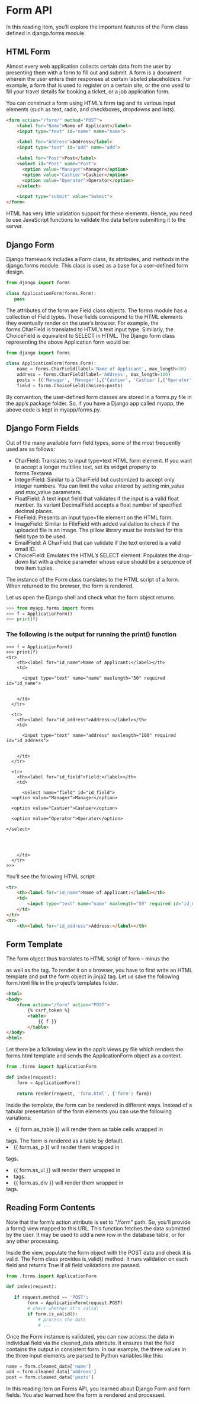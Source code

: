 # Form API

In this reading item, you’ll explore the important features of the Form class defined in django.forms module.

## HTML Form

Almost every web application collects certain data from the user by presenting them with a form to fill out and submit. A form is a document wherein the user enters their responses at certain labeled placeholders. For example, a form that is used to register on a certain site, or the one used to fill your travel details for booking a ticket, or a job application form.

You can construct a form using HTML’s form tag and its various input elements (such as text, radio, and checkboxes, dropdowns and lists).

```html
<form action="/form/" method="POST"> 
    <label for="Name">Name of Applicant</label> 
    <input type="text" id="name" name="name"> 

    <label for="Address">Address</label> 
    <input type="text" id="add" name="add"> 

    <label for="Post">Post</label> 
    <select id="Post" name="Post"> 
      <option value="Manager">Manager</option> 
      <option value="Cashier">Cashier</option> 
      <option value="Operator">Operator</option> 
    </select> 

    <input type="submit" value="Submit"> 
</form> 
```

HTML has very little validation support for these elements. Hence, you need to use JavaScript functions to validate the data before submitting it to the server.

## Django Form

Django framework includes a Form class, its attributes, and methods in the django.forms module. This class is used as a base for a user-defined form design.

```python
from django import forms 

class ApplicationForm(forms.Form): 
   pass 
```

The attributes of the form are Field class objects. The forms module has a collection of Field types. These fields correspond to the HTML elements they eventually render on the user’s browser. For example, the forms.CharField is translated to HTML’s text input type. Similarly, the ChoiceField is equivalent to SELECT in HTML. The Django form class representing the above Application form would be:

```python
from django import forms    

class ApplicationForm(forms.Form): 
    name = forms.CharField(label='Name of Applicant', max_length=50) 
    address = forms.CharField(label='Address', max_length=100) 
    posts = (('Manager', 'Manager'),('Cashier', 'Cashier'),('Operator', 'Operator')) 
    field = forms.ChoiceField(choices=posts) 
```

By convention, the user-defined form classes are stored in a forms.py file in the app’s package folder. So, if you have a Django app called myapp, the above code is kept in myapp/forms.py.

## Django Form Fields

Out of the many available form field types, some of the most frequently used are as follows:

- CharField: Translates to input type=text HTML form element. If you want to accept a longer multiline text, set its widget property to forms.Textarea
- IntegerField: Similar to a CharField but customized to accept only integer numbers. You can limit the value entered by setting min_value and max_value parameters.
- FloatField: A text input field that validates if the input is a valid float number. Its variant DecimalField accepts a float number of specified decimal places.
- FileField: Presents an input type=file element on the HTML form.
- ImageField: Similar to FileField with added validation to check if the uploaded file is an image. The pillow library must be installed for this field type to be used.
- EmailField: A CharField that can validate if the text entered is a valid email ID.
- ChoiceField: Emulates the HTML’s SELECT element. Populates the drop-down list with a choice parameter whose value should be a sequence of two item tuples.

The instance of the Form class translates to the HTML script of a form. When returned to the browser, the form is rendered.

Let us open the Django shell and check what the form object returns.

```python
>>> from myapp.forms import forms 
>>> f = ApplicationForm() 
>>> print(f)
```
### The following is the output for running the print() function 
```shell
>>> f = ApplicationForm()
>>> print(f)
<tr>
    <th><label for="id_name">Name of Applicant:</label></th>
    <td>
      
      <input type="text" name="name" maxlength="50" required id="id_name">
      
      
    </td>
  </tr>

  <tr>
    <th><label for="id_address">Address:</label></th>
    <td>
      
      <input type="text" name="address" maxlength="100" required id="id_address">
      
      
    </td>
  </tr>

  <tr>
    <th><label for="id_field">Field:</label></th>
    <td>
      
      <select name="field" id="id_field">
  <option value="Manager">Manager</option>

  <option value="Cashier">Cashier</option>

  <option value="Operator">Operator</option>

</select>
      
      
        
      
    </td>
  </tr>
>>> 
```

You’ll see the following HTML script:

```html
<tr>
    <th><label for="id_name">Name of Applicant:</label></th>
    <td>
        <input type="text" name="name" maxlength="50" required id="id_name">
    </td>
</tr>
<tr>
    <th><label for="id_address">Address:</label></th>
```

## Form Template

The form object thus translates to HTML script of form – minus the <form> as well as the <table> tag. To render it on a browser, you have to first write an HTML template and put the form object in jinja2 tag. Let us save the following form.html file in the project’s templates folder.

```html
<html>
<body>
    <form action="/form" action="POST">
        {% csrf_token %}
        <table>
            {{ f }}
        </table>
</body>
<html>
```

Let there be a following view in the app’s views.py file which renders the forms.html template and sends the ApplicationForm object as a context.

```python
from .forms import ApplicationForm 

def index(request): 
    form = ApplicationForm() 

    return render(request, 'form.html', {'form': form}) 
```

Inside the template, the form can be rendered in different ways. Instead of a tabular presentation of the form elements you can use the following variations:

- {{ form.as_table }} will render them as table cells wrapped in <tr> tags. The form is rendered as a table by default.
- {{ form.as_p }} will render them wrapped in <p> tags.
- {{ form.as_ul }} will render them wrapped in <li> tags.
- {{ form.as_div }} will render them wrapped in <div> tags.

## Reading Form Contents

Note that the form’s action attribute is set to "/form" path. So, you’ll provide a form() view mapped to this URL. This function fetches the data submitted by the user. It may be used to add a new row in the database table, or for any other processing.

Inside the view, populate the form object with the POST data and check it is valid. The Form class provides is_valid() method. It runs validation on each field and returns True if all field validations are passed.

```python
from .forms import ApplicationForm    

def index(request):  

   if request.method == 'POST': 
        form = ApplicationForm(request.POST) 
        # check whether it's valid: 
        if form.is_valid(): 
            # process the data  
            # ... 
```

Once the Form instance is validated, you can now access the data in individual field via the cleaned_data attribute. It ensures that the field contains the output in consistent form. In our example, the three values in the three input elements are parsed to Python variables like this:

```python
name = form.cleaned_data['name'] 
add = form.cleaned_data['address'] 
post = form.cleaned_data['posts'] 
```

In this reading item on Forms API, you learned about Django Form and form fields. You also learned how the form is rendered and processed.
